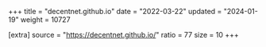 +++
title = "decentnet.github.io"
date = "2022-03-22"
updated = "2024-01-19"
weight = 10727

[extra]
source = "https://decentnet.github.io/"
ratio = 77
size = 10
+++
